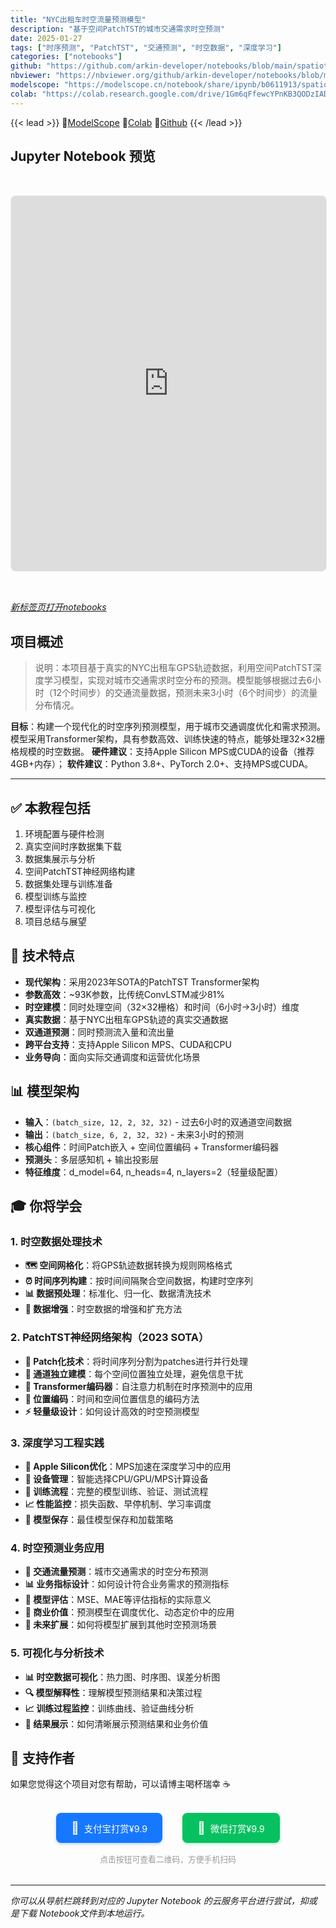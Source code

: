 ```yaml
---
title: "NYC出租车时空流量预测模型"
description: "基于空间PatchTST的城市交通需求时空预测"
date: 2025-01-27
tags: ["时序预测", "PatchTST", "交通预测", "时空数据", "深度学习"]
categories: ["notebooks"]
github: "https://github.com/arkin-developer/notebooks/blob/main/spatiotemporal-forecasting/spatiotemporal-forecasting.ipynb"
nbviewer: "https://nbviewer.org/github/arkin-developer/notebooks/blob/main/spatiotemporal-forecasting/spatiotemporal-forecasting.ipynb"
modelscope: "https://modelscope.cn/notebook/share/ipynb/b0611913/spatiotemporal-forecasting.ipynb"
colab: "https://colab.research.google.com/drive/1Gm6qFfewcYPnKB3QODzIADQuhnJI7cDX?usp=sharing"
---
```


{{< lead >}}
🚀[ModelScope](https://modelscope.cn/notebook/share/ipynb/b0611913/spatiotemporal-forecasting.ipynb) 🚀[Colab](https://colab.research.google.com/drive/1Gm6qFfewcYPnKB3QODzIADQuhnJI7cDX?usp=sharing) 🚀[Github](https://github.com/arkin-developer/notebooks/blob/main/spatiotemporal-forecasting/spatiotemporal-forecasting.ipynb)
{{< /lead >}}


## Jupyter Notebook 预览
<iframe 
  src="https://modelscope.cn/notebook/share/ipynb/b0611913/spatiotemporal-forecasting.ipynb"
  width="100%"
  height="600px"
  frameborder="0"
  style="border: 1px solid #e9ecef; border-radius: 8px; margin: 2rem 0;"
  allowfullscreen>
</iframe>

[*新标签页打开notebooks*](https://modelscope.cn/notebook/share/ipynb/b0611913/spatiotemporal-forecasting.ipynb)


## 项目概述

> 说明：本项目基于真实的NYC出租车GPS轨迹数据，利用空间PatchTST深度学习模型，实现对城市交通需求时空分布的预测。模型能够根据过去6小时（12个时间步）的交通流量数据，预测未来3小时（6个时间步）的流量分布情况。

**目标**：构建一个现代化的时空序列预测模型，用于城市交通调度优化和需求预测。模型采用Transformer架构，具有参数高效、训练快速的特点，能够处理32×32栅格规模的时空数据。
**硬件建议**：支持Apple Silicon MPS或CUDA的设备（推荐4GB+内存）；
**软件建议**：Python 3.8+、PyTorch 2.0+、支持MPS或CUDA。

------

## ✅ 本教程包括

1. 环境配置与硬件检测
2. 真实空间时序数据集下载
3. 数据集展示与分析
4. 空间PatchTST神经网络构建
5. 数据集处理与训练准备
6. 模型训练与监控
7. 模型评估与可视化
8. 项目总结与展望


## 🔬 技术特点

- **现代架构**：采用2023年SOTA的PatchTST Transformer架构
- **参数高效**：~93K参数，比传统ConvLSTM减少81%
- **时空建模**：同时处理空间（32×32栅格）和时间（6小时→3小时）维度
- **真实数据**：基于NYC出租车GPS轨迹的真实交通数据
- **双通道预测**：同时预测流入量和流出量
- **跨平台支持**：支持Apple Silicon MPS、CUDA和CPU
- **业务导向**：面向实际交通调度和运营优化场景

## 📊 模型架构

- **输入**：`(batch_size, 12, 2, 32, 32)` - 过去6小时的双通道空间数据
- **输出**：`(batch_size, 6, 2, 32, 32)` - 未来3小时的预测
- **核心组件**：时间Patch嵌入 + 空间位置编码 + Transformer编码器
- **预测头**：多层感知机 + 输出投影层
- **特征维度**：d_model=64, n_heads=4, n_layers=2（轻量级配置）

## 🎓 你将学会

### **1. 时空数据处理技术**
- **🗺️ 空间网格化**：将GPS轨迹数据转换为规则网格格式
- **⏰ 时间序列构建**：按时间间隔聚合空间数据，构建时空序列
- **📊 数据预处理**：标准化、归一化、数据清洗技术
- **🔄 数据增强**：时空数据的增强和扩充方法

### **2. PatchTST神经网络架构（2023 SOTA）**
- **🧩 Patch化技术**：将时间序列分割为patches进行并行处理
- **🎯 通道独立建模**：每个空间位置独立处理，避免信息干扰
- **🔗 Transformer编码器**：自注意力机制在时序预测中的应用
- **📍 位置编码**：时间和空间位置信息的编码方法
- **⚡ 轻量级设计**：如何设计高效的时空预测模型

### **3. 深度学习工程实践**
- **🍎 Apple Silicon优化**：MPS加速在深度学习中的应用
- **📱 设备管理**：智能选择CPU/GPU/MPS计算设备
- **🔄 训练流程**：完整的模型训练、验证、测试流程
- **📈 性能监控**：损失函数、早停机制、学习率调度
- **💾 模型保存**：最佳模型保存和加载策略

### **4. 时空预测业务应用**
- **🚕 交通流量预测**：城市交通需求的时空分布预测
- **📊 业务指标设计**：如何设计符合业务需求的预测指标
- **🎯 模型评估**：MSE、MAE等评估指标的实际意义
- **💼 商业价值**：预测模型在调度优化、动态定价中的应用
- **🔮 未来扩展**：如何将模型扩展到其他时空预测场景

### **5. 可视化与分析技术**
- **📊 时空数据可视化**：热力图、时序图、误差分析图
- **🔍 模型解释性**：理解模型预测结果和决策过程
- **📈 训练过程监控**：训练曲线、验证曲线分析
- **🎨 结果展示**：如何清晰展示预测结果和业务价值


## 🙏 支持作者

如果您觉得这个项目对您有帮助，可以请博主喝杯瑞幸 ☕️

<div style="text-align: center; margin: 2rem 0;">
  <!-- <img src="/img/reward.jpg" alt="打赏二维码" style="width: 100%; max-width: 400px; border-radius: 8px; box-shadow: 0 4px 8px rgba(0,0,0,0.1);">
  <p style="margin-top: 1rem; color: #666; font-size: 0.9rem;">扫码支持作者</p> -->

  <!-- 移动端友好的支付链接 -->
  <div style="display: flex; justify-content: center; gap: 2rem; margin-top: 1.5rem; flex-wrap: wrap;">
    <a href="https://arkin-developer.github.io/blog/img/zhifubao-reward.jpg" target="_blank" rel="noopener" style="display: flex; align-items: center; gap: 0.5rem; padding: 0.75rem 1.5rem; background: #1677ff; color: white; text-decoration: none; border-radius: 8px; font-size: 0.9rem; transition: all 0.3s ease; box-shadow: 0 2px 4px rgba(22,119,255,0.3);">
      <span style="font-size: 1.2rem;">🩵</span>
      <span>支付宝打赏¥9.9</span>
    </a>
    <a href="https://arkin-developer.github.io/blog/img/wechat-reward.png" target="_blank" rel="noopener" style="display: flex; align-items: center; gap: 0.5rem; padding: 0.75rem 1.5rem; background: #07c160; color: white; text-decoration: none; border-radius: 8px; font-size: 0.9rem; transition: all 0.3s ease; box-shadow: 0 2px 4px rgba(7,193,96,0.3);">
      <span style="font-size: 1.2rem;">💚</span>
      <span>微信打赏¥9.9</span>
    </a>
  </div>

  <p style="margin-top: 1rem; color: #999; font-size: 0.8rem;">点击按钮可查看二维码，方便手机扫码</p>
</div>

---

*你可以从导航栏跳转到对应的 Jupyter Notebook 的云服务平台进行尝试，抑或是下载 Notebook文件到本地运行。*
